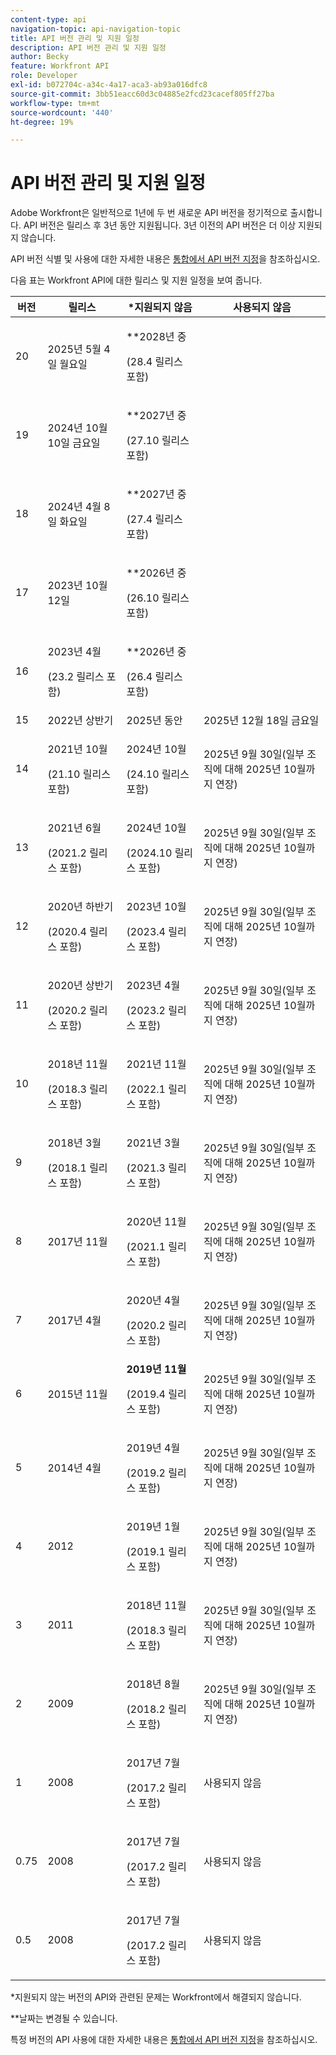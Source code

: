 ```yaml
---
content-type: api
navigation-topic: api-navigation-topic
title: API 버전 관리 및 지원 일정
description: API 버전 관리 및 지원 일정
author: Becky
feature: Workfront API
role: Developer
exl-id: b072704c-a34c-4a17-aca3-ab93a016dfc8
source-git-commit: 3bb51eacc60d3c04885e2fcd23cacef805ff27ba
workflow-type: tm+mt
source-wordcount: '440'
ht-degree: 19%

---
```


# API 버전 관리 및 지원 일정



Adobe Workfront은 일반적으로 1년에 두 번 새로운 API 버전을 정기적으로 출시합니다. API 버전은 릴리스 후 3년 동안 지원됩니다. 3년 이전의 API 버전은 더 이상 지원되지 않습니다.

API 버전 식별 및 사용에 대한 자세한 내용은 [통합에서 API 버전 지정](/help/quicksilver/wf-api/api/specify-api-version-integrations.md)을 참조하십시오.

다음 표는 Workfront API에 대한 릴리스 및 지원 일정을 보여 줍니다.

<table style="table-layout:auto"> 
 <col> 
 <col> 
 <col> 
 <thead> 
  <tr> 
   <th><strong>버전</strong> </th> 
   <th><strong>릴리스</strong> </th> 
   <th><strong>*지원되지 않음</strong> </th> 
   <th><strong>사용되지 않음</strong> </th> 
  </tr> 
 </thead> 
 <tbody> 
 <tr>
   <td>20</td> 
   <td> <p>2025년 5월 4일 월요일</p> </td> 
   <td> <p>**2028년 중</p> <p>(28.4 릴리스 포함)</p> </td> 
   <td></td> 
  </tr> 
 <tr>
   <td>19</td> 
   <td> <p>2024년 10월 10일 금요일</p> </td> 
   <td> <p>**2027년 중</p> <p>(27.10 릴리스 포함)</p> </td> 
   <td></td> 
  </tr> 
 <tr>
   <td>18</td> 
   <td> <p>2024년 4월 8일 화요일</p> </td> 
   <td> <p>**2027년 중</p> <p>(27.4 릴리스 포함)</p> </td> 
   <td></td> 
  </tr>  <tr>
   <td>17</td> 
   <td> <p>2023년 10월 12일</p> </td> 
   <td> <p>**2026년 중</p> <p>(26.10 릴리스 포함)</p> </td> 
   <td></td> 
  </tr> 
 <tr>
   <td>16</td> 
   <td> <p>2023년 4월</p> <p>(23.2 릴리스 포함)</p> </td> 
   <td> <p>**2026년 중</p> <p>(26.4 릴리스 포함)</p> </td> 
   <td></td> 
  </tr> 
  <tr> 
   <td>15</td> 
   <td>2022년 상반기</td> 
   <td>2025년 동안</td> 
   <td>2025년 12월 18일 금요일</td> 
  </tr> 
  <tr> 
   <td>14</td> 
   <td> <p>2021년 10월</p> <p>(21.10 릴리스 포함)</p> </td> 
   <td> <p>2024년 10월</p> <p>(24.10 릴리스 포함)</p> </td> 
   <td>2025년 9월 30일(일부 조직에 대해 2025년 10월까지 연장)</td> 
  </tr> 
  <tr> 
   <td>13</td> 
   <td> <p>2021년 6월</p> <p>(2021.2 릴리스 포함)</p> </td> 
   <td> <p>2024년 10월</p> <p>(2024.10 릴리스 포함)</p> </td> 
   <td>2025년 9월 30일(일부 조직에 대해 2025년 10월까지 연장)</td> 
  </tr> 
  <tr> 
   <td>12</td> 
   <td> <p>2020년 하반기</p> <p>(2020.4 릴리스 포함)</p> </td> 
   <td> <p>2023년 10월</p> <p>(2023.4 릴리스 포함)</p> </td> 
   <td>2025년 9월 30일(일부 조직에 대해 2025년 10월까지 연장)</td> 
  </tr> 
  <tr> 
   <td>11</td> 
   <td> <p>2020년 상반기</p> <p>(2020.2 릴리스 포함)</p> </td> 
   <td> <p>2023년 4월</p> <p>(2023.2 릴리스 포함)</p> </td> 
   <td>2025년 9월 30일(일부 조직에 대해 2025년 10월까지 연장)</td> 
  </tr> 
  <tr> 
   <td>10</td> 
   <td> <p>2018년 11월</p> <p>(2018.3 릴리스 포함)</p> </td> 
   <td> <p>2021년 11월</p> <p>(2022.1 릴리스 포함)</p> </td> 
   <td>2025년 9월 30일(일부 조직에 대해 2025년 10월까지 연장)</td> 
  </tr> 
  <tr> 
   <td>9</td> 
   <td> <p>2018년 3월</p> <p>(2018.1 릴리스 포함)</p> </td> 
   <td> <p>2021년 3월</p> <p>(2021.3 릴리스 포함)</p> </td> 
   <td>2025년 9월 30일(일부 조직에 대해 2025년 10월까지 연장)</td> 
  </tr> 
  <tr> 
   <td>8</td> 
   <td>2017년 11월</td> 
   <td> <p>2020년 11월</p> <p>(2021.1 릴리스 포함)</p> </td> 
   <td>2025년 9월 30일(일부 조직에 대해 2025년 10월까지 연장)</td> 
  </tr> 
  <tr> 
   <td>7</td> 
   <td>2017년 4월 </td> 
   <td> <p>2020년 4월</p> <p>(2020.2 릴리스 포함)</p> </td> 
   <td>2025년 9월 30일(일부 조직에 대해 2025년 10월까지 연장)</td> 
  </tr> 
  <tr> 
   <td>6</td> 
   <td>2015년 11월</td> 
   <td><strong>2019년 11월</strong> <p>(2019.4 릴리스 포함)</p> 
   <td>2025년 9월 30일(일부 조직에 대해 2025년 10월까지 연장)</td> 
   </td> 
  </tr> 
  <tr> 
   <td>5</td> 
   <td>2014년 4월</td> 
   <td> <p>2019년 4월</p> <p>(2019.2 릴리스 포함)</p> </td> 
   <td>2025년 9월 30일(일부 조직에 대해 2025년 10월까지 연장)</td> 
  </tr> 
  <tr> 
   <td>4</td> 
   <td>2012</td> 
   <td> <p>2019년 1월</p> <p>(2019.1 릴리스 포함)</p> </td> 
   <td>2025년 9월 30일(일부 조직에 대해 2025년 10월까지 연장)</td> 
  </tr> 
  <tr> 
   <td>3</td> 
   <td>2011</td> 
   <td> <p>2018년 11월</p> <p>(2018.3 릴리스 포함)</p> </td> 
   <td>2025년 9월 30일(일부 조직에 대해 2025년 10월까지 연장)</td> 
  </tr> 
  <tr> 
   <td>2</td> 
   <td>2009</td> 
   <td> <p>2018년 8월</p> <p>(2018.2 릴리스 포함)</p> </td> 
   <td>2025년 9월 30일(일부 조직에 대해 2025년 10월까지 연장)</td> 
  </tr> 
  <tr> 
   <td>1</td> 
   <td>2008</td> 
   <td> <p>2017년 7월</p> <p>(2017.2 릴리스 포함)</p> </td> 
   <td>사용되지 않음</td> 
  </tr> 
  <tr> 
   <td>0.75</td> 
   <td>2008</td> 
   <td> <p>2017년 7월</p> <p>(2017.2 릴리스 포함)</p> </td> 
   <td>사용되지 않음</td> 
  </tr> 
  <tr> 
   <td>0.5</td> 
   <td>2008</td> 
   <td> <p>2017년 7월</p> <p>(2017.2 릴리스 포함)</p> </td> 
   <td>사용되지 않음</td> 
  </tr> 
 </tbody> 
</table>

&#42;지원되지 않는 버전의 API와 관련된 문제는 Workfront에서 해결되지 않습니다.

&#42;&#42;날짜는 변경될 수 있습니다.

특정 버전의 API 사용에 대한 자세한 내용은 [통합에서 API 버전 지정](../../wf-api/api/specify-api-version-integrations.md)을 참조하십시오.
